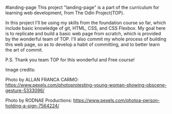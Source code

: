 #landing-page
This project "landing-page" is a part of the curriculum for learning web development, from The Odin Project(TOP).

In this project I'll be using my skills from the foundation course so far, which include basic knowledge of git, HTML, CSS, and CSS Flexbox. My goal here is to replicate and build a basic web page from scratch, which is provided by the wonderful team of TOP. I'll also commit my whole process of building this web page, so as to develop a habit of committing, and to better learn the art of commit. 

P.S. Thank you team TOP for this wonderful and Free course!

Image credits:

Photo by ALLAN FRANCA CARMO: https://www.pexels.com/photoprotesting-young-woman-showing-obscene-gesture-5333096/

Photo by RODNAE Productions: https://www.pexels.com/photoa-person-holding-a-sign-7564224/
